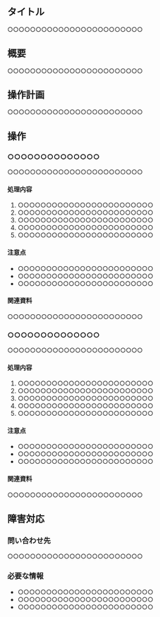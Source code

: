 ## タイトル

○○○○○○○○○○○○○○○○○○○○○○○○

## 概要

○○○○○○○○○○○○○○○○○○○○○○○○

## 操作計画

○○○○○○○○○○○○○○○○○○○○○○○○

## 操作

### ○○○○○○○○○○○○○○

○○○○○○○○○○○○○○○○○○○○○○○○

#### 処理内容

1. ○○○○○○○○○○○○○○○○○○○○○○○○
1. ○○○○○○○○○○○○○○○○○○○○○○○○
1. ○○○○○○○○○○○○○○○○○○○○○○○○
1. ○○○○○○○○○○○○○○○○○○○○○○○○
1. ○○○○○○○○○○○○○○○○○○○○○○○○

#### 注意点

- ○○○○○○○○○○○○○○○○○○○○○○○○
- ○○○○○○○○○○○○○○○○○○○○○○○○
- ○○○○○○○○○○○○○○○○○○○○○○○○

#### 関連資料

○○○○○○○○○○○○○○○○○○○○○○○○

### ○○○○○○○○○○○○○○

○○○○○○○○○○○○○○○○○○○○○○○○

#### 処理内容

1. ○○○○○○○○○○○○○○○○○○○○○○○○
1. ○○○○○○○○○○○○○○○○○○○○○○○○
1. ○○○○○○○○○○○○○○○○○○○○○○○○
1. ○○○○○○○○○○○○○○○○○○○○○○○○
1. ○○○○○○○○○○○○○○○○○○○○○○○○

#### 注意点

- ○○○○○○○○○○○○○○○○○○○○○○○○
- ○○○○○○○○○○○○○○○○○○○○○○○○
- ○○○○○○○○○○○○○○○○○○○○○○○○

#### 関連資料

○○○○○○○○○○○○○○○○○○○○○○○○

## 障害対応

### 問い合わせ先

○○○○○○○○○○○○○○○○○○○○○○○○

### 必要な情報

- ○○○○○○○○○○○○○○○○○○○○○○○○
- ○○○○○○○○○○○○○○○○○○○○○○○○
- ○○○○○○○○○○○○○○○○○○○○○○○○